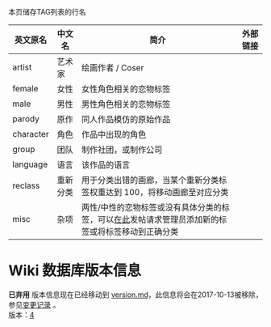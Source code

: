 ﻿本页储存TAG列表的行名

| 英文原名 | 中文名 | 简介 | 外部链接 |
| -------- | ---------------------- | ---------------------------------------- | ---- |
| artist | 艺术家 | 绘画作者 / Coser | |
| female | 女性 | 女性角色相关的恋物标签 | |
| male | 男性 | 男性角色相关的恋物标签 | |
| parody | 原作 | 同人作品模仿的原始作品 | |
| character | 角色 | 作品中出现的角色 | |
| group | 团队 | 制作社团，或制作公司 | |
| language | 语言 | 该作品的语言 | |
| reclass | 重新分类 | 用于分类出错的画廊，当某个重新分类标签权重达到 100，将移动画廊至对应分类 | |
| misc | 杂项 | 两性/中性的恋物标签或没有具体分类的标签，可以[在此](https://forums.e-hentai.org/index.php?showtopic=199295)发帖请求管理员添加新的标签或将标签移动到正确分类 | |

# Wiki 数据库版本信息
**已弃用** 版本信息现在已经移动到 [version.md](version)，此信息将会在2017-10-13被移除，参见[变更记录](wiki-version-info#变更记录) 。   
版本：<a href="ETB_wiki-version">4</a>
